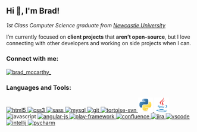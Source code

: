 <h2> Hi 👋, I'm Brad!</h2>
<p>
  <em>1st Class Computer Science graduate from <a href="https://www.ncl.ac.uk">Newcastle University</a></em>
</p>

<p>
  I’m currently focused on <strong>client projects</strong> that <strong>aren’t open-source</strong>, but I love connecting with other developers and working on side projects when I can.
</p>

<h3>Connect with me:</h3>
<div align="left">
  <a href="https://twitter.com/brad_mccarthy_" target="blank">
    <img src="https://raw.githubusercontent.com/rahuldkjain/github-profile-readme-generator/master/src/images/icons/Social/twitter.svg" alt="brad_mccarthy_" 
      align="center" height="30" width="40" />
  </a>
</div>

<h3>Languages and Tools:</h3>
<div align="left"> 
  <a href="https://www.w3.org/html/" target="_blank"> 
    <img src="https://cdn.jsdelivr.net/gh/devicons/devicon@latest/icons/html5/html5-original.svg"
      alt="html5" width="40" height="40"/>
  </a>
  <a href="https://www.w3.org/css/" target="_blank"> 
    <img src="https://cdn.jsdelivr.net/gh/devicons/devicon@latest/icons/css3/css3-original.svg" 
      alt="css3" width="40" height="40"/>
  </a>
  <a href="https://sass-lang.com/" target="_blank" rel="noreferrer">
    <img src="https://cdn.jsdelivr.net/gh/devicons/devicon@latest/icons/sass/sass-original.svg" 
      alt="sass" width="40" height="40"/>   
  </a> 
  <a href="https://www.mysql.com/" target="_blank">
    <img src="https://cdn.jsdelivr.net/gh/devicons/devicon@latest/icons/mysql/mysql-original.svg" 
      alt="mysql" width="40" height="40"/> 
  </a>
  <a href="https://git-scm.com/" target="_blank" rel="noreferrer">
    <img src="https://cdn.jsdelivr.net/gh/devicons/devicon@latest/icons/git/git-original.svg" 
      alt="git" width="40" height="40"/>   
  </a> 
  <a href="https://tortoisesvn.net/" target="_blank" rel="noreferrer">
    <img src="https://tortoisesvn.net/assets/img/logo-256x256.png" 
      alt="tortoise-svn" width="40" height="40"/>   
  </a> 
  <a href="https://www.python.org" target="_blank">
    <img src="https://raw.githubusercontent.com/devicons/devicon/master/icons/python/python-original.svg" 
      alt="python" width="40" height="40"/>
  </a>
  <a href="https://www.java.com" target="_blank" rel="noreferrer">
    <img src="https://raw.githubusercontent.com/devicons/devicon/master/icons/java/java-original.svg" 
      alt="java" width="40" height="40"/>
  </a>
  <img src="https://cdn.jsdelivr.net/gh/devicons/devicon@latest/icons/javascript/javascript-original.svg" 
    alt="javascript" width="40" height="40"/>
  <a href="https://angularjs.org/" target="_blank" rel="noreferrer">
    <img src="https://cdn.jsdelivr.net/gh/devicons/devicon@latest/icons/angularjs/angularjs-plain.svg" 
      alt="angular-js" width="40" height="40"/>      
  </a>
  <a href="https://www.playframework.com/" target="_blank" rel="noreferrer">
    <img src="https://www.playframework.com/assets/images/logos/2512c6416003429c3e7d3e9d389e52bd-play_icon_full_color.svg"
      alt="play-framework" width="40" height="40"/>      
  </a>
  <a href="https://www.atlassian.com/software/confluence" target="_blank" rel="noreferrer">
    <img src="https://cdn.jsdelivr.net/gh/devicons/devicon@latest/icons/confluence/confluence-original.svg" 
      alt="confluence" width="40" height="40"/>   
  </a>
  <a href="https://www.atlassian.com/software/jira" target="_blank" rel="noreferrer">
    <img src="https://cdn.jsdelivr.net/gh/devicons/devicon@latest/icons/jira/jira-original.svg" 
      alt="jira" width="40" height="40"/>   
  </a>
  <a href="https://code.visualstudio.com/" target="_blank" rel="noreferrer">
    <img src="https://cdn.jsdelivr.net/gh/devicons/devicon@latest/icons/vscode/vscode-original.svg" 
      alt="vscode" width="40" height="40"/>   
  </a>
  <a href="https://www.jetbrains.com/idea/" target="_blank" rel="noreferrer">
    <img src="https://cdn.jsdelivr.net/gh/devicons/devicon@latest/icons/intellij/intellij-original.svg"
      alt="intellij" width="40" height="40"/>   
  </a>
  <a href="https://www.jetbrains.com/pycharm/" target="_blank" rel="noreferrer">
    <img src="https://cdn.jsdelivr.net/gh/devicons/devicon@latest/icons/pycharm/pycharm-original.svg" 
      alt="pycharm" width="40" height="40"/>   
  </a>   
</div>

